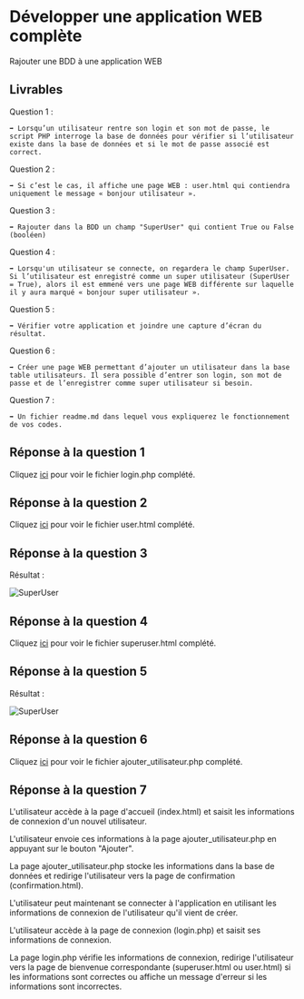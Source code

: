 # Développer une application WEB complète

Rajouter une BDD à une application WEB

## Livrables

Question 1 :

```
➡️ Lorsqu’un utilisateur rentre son login et son mot de passe, le script PHP interroge la base de données pour vérifier si l’utilisateur existe dans la base de données et si le mot de passe associé est correct.
```

Question 2 :

```
➡️ Si c’est le cas, il affiche une page WEB : user.html qui contiendra uniquement le message « bonjour utilisateur ».
```

Question 3 :

```
➡️ Rajouter dans la BDD un champ "SuperUser" qui contient True ou False (booléen)
```

Question 4 :

```
➡️ Lorsqu'un utilisateur se connecte, on regardera le champ SuperUser. Si l’utilisateur est enregistré comme un super utilisateur (SuperUser = True), alors il est emmené vers une page WEB différente sur laquelle il y aura marqué « bonjour super utilisateur ».
```

Question 5 :

```
➡️ Vérifier votre application et joindre une capture d’écran du résultat.
```

Question 6 :

```
➡️ Créer une page WEB permettant d’ajouter un utilisateur dans la base table utilisateurs. Il sera possible d’entrer son login, son mot de passe et de l’enregistrer comme super utilisateur si besoin.
```

Question 7 :

```
➡️ Un fichier readme.md dans lequel vous expliquerez le fonctionnement de vos codes.
```

## Réponse à la question 1

Cliquez [ici](https://github.com/AnthoninB70/anthonin.boisot/blob/main/Developper_une_application_WEB/Rajouter_BDD/login.php) pour voir le fichier login.php complété.

## Réponse à la question 2

Cliquez [ici](https://github.com/AnthoninB70/anthonin.boisot/blob/main/Developper_une_application_WEB/Rajouter_BDD/user.html) pour voir le fichier user.html complété.

## Réponse à la question 3

Résultat :

![SuperUser](https://i.imgur.com/NPEotvj.png)

## Réponse à la question 4

Cliquez [ici](https://github.com/AnthoninB70/anthonin.boisot/blob/main/Developper_une_application_WEB/Rajouter_BDD/superuser.html) pour voir le fichier superuser.html complété.

## Réponse à la question 5

Résultat :

![SuperUser](https://i.imgur.com/JaKgLyK.png)

## Réponse à la question 6

Cliquez [ici](https://github.com/AnthoninB70/anthonin.boisot/blob/main/Developper_une_application_WEB/Rajouter_BDD/ajouter_utilisateur.php) pour voir le fichier ajouter_utilisateur.php complété.

## Réponse à la question 7

L'utilisateur accède à la page d'accueil (index.html) et saisit les informations de connexion d'un nouvel utilisateur.

L'utilisateur envoie ces informations à la page ajouter_utilisateur.php en appuyant sur le bouton "Ajouter".

La page ajouter_utilisateur.php stocke les informations dans la base de données et redirige l'utilisateur vers la page de confirmation (confirmation.html).

L'utilisateur peut maintenant se connecter à l'application en utilisant les informations de connexion de l'utilisateur qu'il vient de créer.

L'utilisateur accède à la page de connexion (login.php) et saisit ses informations de connexion.

La page login.php vérifie les informations de connexion, redirige l'utilisateur vers la page de bienvenue correspondante (superuser.html ou user.html) si les informations sont correctes ou affiche un message d'erreur si les informations sont incorrectes.

